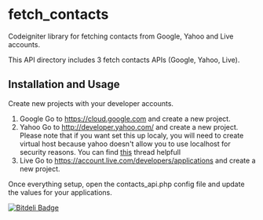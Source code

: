 fetch_contacts
==============

Codeigniter library for fetching contacts from Google, Yahoo and Live accounts. 

This API directory includes 3 fetch contacts APIs (Google, Yahoo, Live). 

<h2>Installation and Usage</h2>
Create new projects with your developer accounts.

1. Google 
Go to https://cloud.google.com and create a new project. 
2. Yahoo
Go to http://developer.yahoo.com/ and create a new project. Please note that if you want set this up localy, you will need to create virtual host because yahoo doesn't allow you to use localhost for security reasons. You can find <a href="http://stackoverflow.com/questions/3623208/how-can-i-get-yahoo-oauth-to-work-when-i-develop-locally-when-my-local-domain-is">this</a> thread helpfull 
3. Live
Go to https://account.live.com/developers/applications and create a new project. 

Once everything setup, open the contacts_api.php config file and update the values for your applications.


[![Bitdeli Badge](https://d2weczhvl823v0.cloudfront.net/TsTrv/fetch_contacts/trend.png)](https://bitdeli.com/free "Bitdeli Badge")

